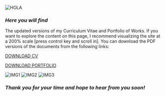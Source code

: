 ![HOLA](https://lh3.googleusercontent.com/xSdRAojqCGEx5h85OSBYirAwcDQBCU3-6uFCdDIFpzrUGMWS4_aPr_XszEfLcsNskbP87w6juzt54Aece1iuWlfQmI-JsFyGzJLviGcR-Pq48W51D056cSuUy2c5uLRz7fDK4vFedwA=w2400)
### *Here you will find*

The updated versions of my Curriculum Vitae and Portfolio of Works. If you want to explore the content on this page, I recommend visualizing the site at a 200% scale [press control key and scroll in].
You can download the PDF versions of the documents from the following links:

[DOWNLOAD CV](https://pdfhost.io/v/d.XsvXq8Z_21_Resume_Marice_Angulopdf.pdf)


[DOWNLOAD PORTFOLIO](https://pdfhost.io/v/mJz2Tudky_Portfolio_of_WorksMariceAngulo.pdf)


![IMG1](https://lh3.googleusercontent.com/0p3Lx44uE9_zixBOSTj64LVP_ugk6TO-fFPbGMyg16OIFJFufOLMZSWPC4RvlU5Pem0ltGeM6-EzScGTrlp3TsF48pw9y1n7dFs9s0Xx_soKRKr6KQSJfyzWsgjDInadsyyRT1WoaRM=w2400)
![IMG2](https://lh3.googleusercontent.com/Wyd5FadBfxtRkO8W2kLrGZITytAE9eBAQ2JjYQq2KAKH6B1iqCmS9gskQA6KlH2gA_iwI9G7JI8s17PU8MZeK1oZsezTgcYjTACzj8rkTCXgUAxd9BdDVF0mSx9Tnm7Ib__1KO6kTjc=w2400)
![IMG3](https://lh3.googleusercontent.com/0YqF4aSlpF09_6-FQYurih5VnMp4QJt5xEr3V8ncsLXv5S1TkL2Sv9eKqvNOln9__sJUZwZz0DU3kwow7kbkflpq7AO1k0lXH-2xQIZDvH-xl_bT7RYGc9huT-MNwaDBKL9pIEG8nis=w2400)

### *Thank you for your time and hope to hear from you soon!*
